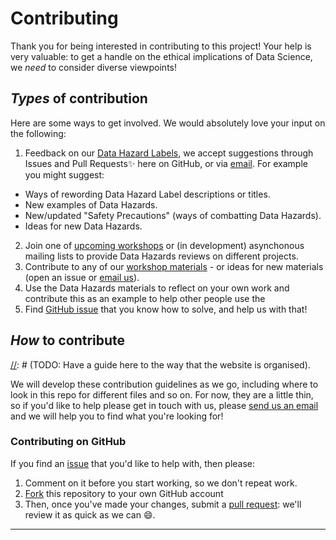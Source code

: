 # Contributing
[//]: # (TODO: Maybe move this to the website!)

Thank you for being interested in contributing to this project! 
Your help is very valuable: to get a handle on the ethical implications of Data Science, we *need* to consider diverse viewpoints! 

## *Types* of contribution
Here are some ways to get involved. We would absolutely love your input on the following:
1. Feedback on our [Data Hazard Labels](https://very-good-science.github.io/data-hazards/contents/materials/workshop/data-hazards.html), we accept suggestions through Issues and Pull Requests✨ here on GitHub, or via [email][dec-email]. For example you might suggest:
  - Ways of rewording Data Hazard Label descriptions or titles.
  - New examples of Data Hazards.
  - New/updated "Safety Precautions" (ways of combatting Data Hazards).
  - Ideas for new Data Hazards.
2. Join one of [upcoming workshops](https://very-good-science.github.io/data-hazards/contents/upcoming-events.html) or (in development) asynchonous mailing lists to provide Data Hazards reviews on different projects.
3. Contribute to any of our [workshop materials](https://very-good-science.github.io/data-hazards/contents/exercises.html) - or ideas for new materials (open an issue or  [email us][dec-email]).
4. Use the Data Hazards materials to reflect on your own work and contribute this as an example to help other people use the 
5. Find [GitHub issue][issues] that you know how to solve, and help us with that!

## *How* to contribute
[//]: # (TODO: Have a guide here to the way that the website is organised).

We will develop these contribution guidelines as we go, including where to look in this repo for different files and so on.
For now, they are a little thin, so if you'd like to help please get in touch with us, please [send us an email][dec-email] and we will help you to find what you're looking for!

### Contributing on GitHub
If you find an [issue][issues] that you'd like to help with, then please:
1. Comment on it before you start working, so we don't repeat work.
2. [Fork](https://help.github.com/articles/fork-a-repo) this repository to your own GitHub account
3. Then, once you've made your changes, submit a [pull request](https://help.github.com/articles/creating-a-pull-request): we'll review it as quick as we can 😄.

---
[issues]: https://github.com/very-good-science/data-hazards/issues
[dec-email]: grp-ethicaldatascience@groups.bristol.ac.uk
